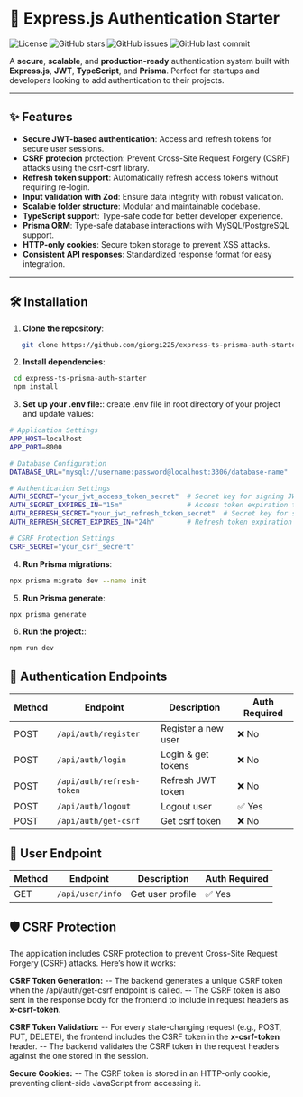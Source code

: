 # 🚀 Express.js Authentication Starter

![License](https://img.shields.io/badge/license-MIT-blue)
![GitHub stars](https://img.shields.io/github/stars/giorgi225/express-ts-prisma-auth-starter?style=social)
![GitHub issues](https://img.shields.io/github/issues/giorgi225/express-ts-prisma-auth-starter)
![GitHub last commit](https://img.shields.io/github/last-commit/giorgi225/express-ts-prisma-auth-starter)

A **secure**, **scalable**, and **production-ready** authentication system built with **Express.js**, **JWT**, **TypeScript**, and **Prisma**. Perfect for startups and developers looking to add authentication to their projects.

---

## ✨ Features

- **Secure JWT-based authentication**: Access and refresh tokens for secure user sessions.
- **CSRF protecion** protection: Prevent Cross-Site Request Forgery (CSRF) attacks using the csrf-csrf library.
- **Refresh token support**: Automatically refresh access tokens without requiring re-login.
- **Input validation with Zod**: Ensure data integrity with robust validation.
- **Scalable folder structure**: Modular and maintainable codebase.
- **TypeScript support**: Type-safe code for better developer experience.
- **Prisma ORM**: Type-safe database interactions with MySQL/PostgreSQL support.
- **HTTP-only cookies**: Secure token storage to prevent XSS attacks.
- **Consistent API responses**: Standardized response format for easy integration.

---

## 🛠️ Installation

1. **Clone the repository**:
```bash
   git clone https://github.com/giorgi225/express-ts-prisma-auth-starter.git
```

2. **Install dependencies**:
```bash
 cd express-ts-prisma-auth-starter
 npm install
```

3. **Set up your .env file:**:
   create .env file in root directory of your project and update values:

```bash
# Application Settings
APP_HOST=localhost
APP_PORT=8000

# Database Configuration
DATABASE_URL="mysql://username:password@localhost:3306/database-name"  # db connection url

# Authentication Settings
AUTH_SECRET="your_jwt_access_token_secret"  # Secret key for signing JWT access tokens
AUTH_SECRET_EXPIRES_IN="15m"                # Access token expiration time (15 minutes)
AUTH_REFRESH_SECRET="your_jwt_refresh_token_secret"  # Secret key for signing JWT refresh tokens
AUTH_REFRESH_SECRET_EXPIRES_IN="24h"        # Refresh token expiration time (24 hours)

# CSRF Protection Settings
CSRF_SECRET="your_csrf_secrert"
```

4. **Run Prisma migrations**:

```bash
npx prisma migrate dev --name init
```

5. **Run Prisma generate**:

```bash
npx prisma generate
```

6. **Run the project:**:

```bash
npm run dev
```

## 🔑 Authentication Endpoints

| Method | Endpoint                   | Description         | Auth Required |
|--------|----------------------------|---------------------|-------------- |
| POST   | `/api/auth/register`       | Register a new user | ❌ No         |
| POST   | `/api/auth/login`          | Login & get tokens  | ❌ No         |
| POST   | `/api/auth/refresh-token`  | Refresh JWT token   | ❌ No         |
| POST   | `/api/auth/logout`         | Logout user         | ✅ Yes        |
| POST   | `/api/auth/get-csrf`       | Get csrf token      | ❌ No         |

## 👤 User Endpoint

| Method | Endpoint          | Description              | Auth Required |
|--------|-------------------|--------------------------|---------------|
| GET    | `/api/user/info`  | Get user profile         | ✅ Yes        |

## 🛡️ CSRF Protection
The application includes CSRF protection to prevent Cross-Site Request Forgery (CSRF) attacks. Here’s how it works:

**CSRF Token Generation:**
-- The backend generates a unique CSRF token when the /api/auth/get-csrf endpoint is called.
-- The CSRF token is also sent in the response body for the frontend to include in request headers as **x-csrf-token**.

**CSRF Token Validation:**
-- For every state-changing request (e.g., POST, PUT, DELETE), the frontend includes the CSRF token in the **x-csrf-token** header.
-- The backend validates the CSRF token in the request headers against the one stored in the session.

**Secure Cookies:**
-- The CSRF token is stored in an HTTP-only cookie, preventing client-side JavaScript from accessing it.

